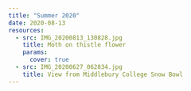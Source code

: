 ```yaml
---
title: "Summer 2020"
date: 2020-08-13
resources:
  - src: IMG_20200813_130828.jpg
    title: Moth on thistle flower
    params:
      cover: true
  - src: IMG_20200627_062834.jpg
    title: View from Middlebury College Snow Bowl
---
```

